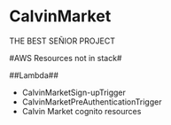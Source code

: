 # CalvinMarket
THE BEST SEÑIOR PROJECT

#AWS Resources not in stack#

##Lambda##
- CalvinMarketSign-upTrigger
- CalvinMarketPreAuthenticationTrigger
- Calvin Market cognito resources

